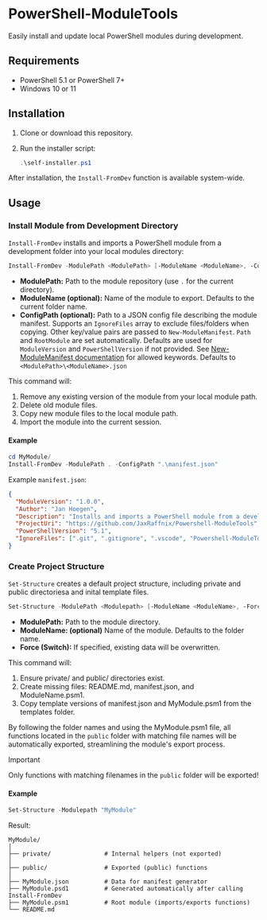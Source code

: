 # PowerShell-ModuleTools

Easily install and update local PowerShell modules during development.

## Requirements

- PowerShell 5.1 or PowerShell 7+
- Windows 10 or 11

## Installation

1. Clone or download this repository.
2. Run the installer script:

    ```powershell
    .\self-installer.ps1
    ```

After installation, the `Install-FromDev` function is available system-wide.

## Usage

### Install Module from Development Directory

`Install-FromDev` installs and imports a PowerShell module from a development folder into your local modules directory:

```powershell
Install-FromDev -ModulePath <ModulePath> [-ModuleName <ModuleName>, -ConfigPath <ConfigPath>]
```

- **ModulePath:** Path to the module repository (use `.` for the current directory).
- **ModuleName (optional):** Name of the module to export. Defaults to the current folder name.
- **ConfigPath (optional):** Path to a JSON config file describing the module manifest. Supports an `IgnoreFiles` array to exclude files/folders when copying. Other key/value pairs are passed to `New-ModuleManifest`. `Path` and `RootModule` are set automatically. Defaults are used for `ModuleVersion` and `PowerShellVersion` if not provided. See [New-ModuleManifest documentation](https://learn.microsoft.com/powershell/module/microsoft.powershell.core/new-modulemanifest?view=powershell-7.5) for allowed keywords. Defaults to `<ModulePath>\<ModuleName>.json`


This command will:

1. Remove any existing version of the module from your local module path.
2. Delete old module files.
3. Copy new module files to the local module path.
4. Import the module into the current session.

#### Example

```powershell
cd MyModule/
Install-FromDev -ModulePath . -ConfigPath ".\manifest.json"
```

Example `manifest.json`:

```json
{
  "ModuleVersion": "1.0.0",
  "Author": "Jan Hoegen",
  "Description": "Installs and imports a PowerShell module from a development folder into the user's module path.",
  "ProjectUri": "https://github.com/JaxRaffnix/Powershell-ModuleTools",
  "PowerShellVersion": "5.1",
  "IgnoreFiles": [".git", ".gitignore", ".vscode", "Powershell-ModuleTools.json", "self-installer.ps1"]
}
```

### Create Project Structure

`Set-Structure` creates a default project structure, including private and public directoriesa and inital template files.

```powershell
Set-Structure -ModulePath <Modulepath> [-ModuleName <ModuleName>, -Force]
```

- **ModulePath:** Path to the module directory.
- **ModuleName: (optional)** Name of the module. Defaults to the folder name.
- **Force (Switch):** If specified, existing data will be overwritten.

This command will:

1. Ensure private/ and public/ directories exist.
2. Create missing files: README.md, manifest.json, and ModuleName.psm1.
3. Copy template versions of manifest.json and MyModule.psm1 from the templates folder.


By following the folder names and using the MyModule.psm1 file, all functions located in the `public` folder with matching file names will be automatically exported, streamlining the module's export process.

> [!Important]
> Only functions with matching filenames in the `public` folder will be exported!

#### Example

```powershell
Set-Structure -Modulepath "MyModule"
```

Result:

```text
MyModule/
│
├── private/               # Internal helpers (not exported)
│
├── public/                # Exported (public) functions
│
├── MyModule.json          # Data for manifest generator
├── MyModule.psd1          # Generated automatically after calling Install-FromDev
├── MyModule.psm1          # Root module (imports/exports functions)
└── README.md
```
